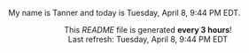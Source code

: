 My name is Tanner and today is Tuesday, April 8, 9:44 PM EDT.

<p align="center">This <i>README</i> file is generated <b>every 3 hours</b>!</br>Last refresh: Tuesday, April 8, 9:44 PM EDT<br /></p>
